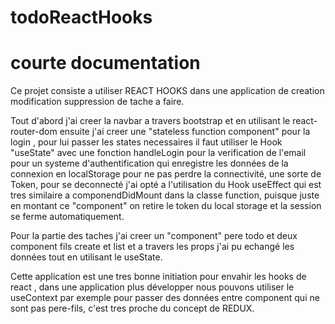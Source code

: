 # todoReactHooks
# courte documentation

Ce projet consiste a utiliser REACT HOOKS dans une application de creation modification suppression de tache a faire.

Tout d'abord j'ai creer la navbar a travers bootstrap et en utilisant le react-router-dom
ensuite j'ai creer une "stateless function component" pour la login , pour lui passer les states necessaires il faut utiliser le Hook "useState" avec une fonction handleLogin pour la verification de l'email pour un systeme d'authentification qui enregistre les données de la connexion en localStorage pour ne pas perdre la connectivité, une sorte de Token, pour se deconnecté j'ai opté a l'utilisation du Hook useEffect qui est tres similaire a componendDidMount dans la classe function, puisque juste en montant ce "component" on retire le token du local storage et la session se ferme automatiquement.

Pour la partie des taches j'ai creer un "component" pere todo et deux component fils create et list et a travers les props j'ai pu echangé les données tout en utilisant le useState.

Cette application est une tres bonne initiation pour envahir les hooks de react , dans une application plus développer nous pouvons utiliser le useContext par exemple pour passer des données entre component qui ne sont pas pere-fils, c'est tres proche du concept de REDUX.
